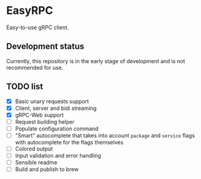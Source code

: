 # EasyRPC

Easy-to-use gRPC client.

## Development status

Currently, this repository is in the early stage of development and is not recommended for use.

## TODO list

- [x] Basic unary requests support
- [x] Client, server and bidi streaming
- [x] gRPC-Web support
- [ ] Request building helper
- [ ] Populate configuration command
- [ ] "Smart" autocomplete that takes into account `package` and `service` flags with autocomplete for the flags
      themselves
- [ ] Colored output
- [ ] Input validation and error handling
- [ ] Sensible readme
- [ ] Build and publish to brew
